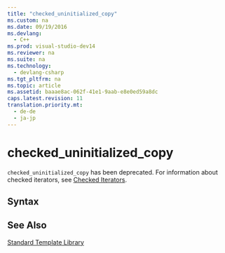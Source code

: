 ```yaml
---
title: "checked_uninitialized_copy"
ms.custom: na
ms.date: 09/19/2016
ms.devlang: 
  - C++
ms.prod: visual-studio-dev14
ms.reviewer: na
ms.suite: na
ms.technology: 
  - devlang-csharp
ms.tgt_pltfrm: na
ms.topic: article
ms.assetid: baaae8ac-062f-41e1-9aab-e8e0ed59a8dc
caps.latest.revision: 11
translation.priority.mt: 
  - de-de
  - ja-jp
---
```

# checked_uninitialized_copy
`checked_uninitialized_copy` has been deprecated. For information about checked iterators, see [Checked Iterators](../vs140/Checked-Iterators.md).  
  
## Syntax  
  
## See Also  
 [Standard Template Library](../vs140/Standard-Template-Library.md)